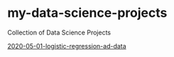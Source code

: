 # my-data-science-projects
Collection of Data Science Projects

[2020-05-01-logistic-regression-ad-data](https://github.com/cookiebecoding/my-data-science-projects/tree/master/2020-05-01-logistic-regression-ad-data)
